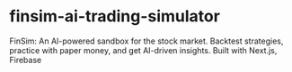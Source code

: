 # finsim-ai-trading-simulator
FinSim: An AI-powered sandbox for the stock market. Backtest strategies, practice with paper money, and get AI-driven insights. Built with Next.js, Firebase
